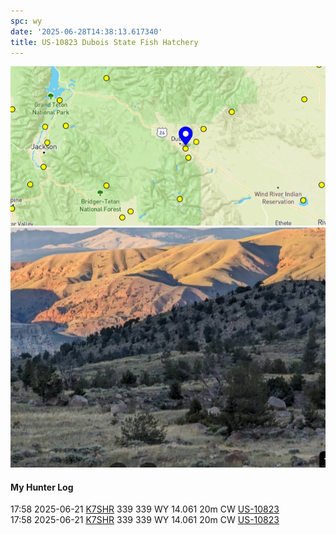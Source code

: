 ```yaml
---
spc: wy
date: '2025-06-28T14:38:13.617340'
title: US-10823 Dubois State Fish Hatchery
---
```


![pasted_image.png](/static/pasted_image_0191.png)
![pasted_image001.png](/static/pasted_image001_0162.png)


#### My Hunter Log
17:58    2025-06-21    [K7SHR](https://qrz.com/db/K7SHR)    339    339    WY    14.061    20m    CW    [US-10823](https://pota.app/#/park/US-10823)
<BR>17:58	2025-06-21	[K7SHR](https://qrz.com/db/K7SHR)	339	339	WY	14.061	20m	CW	[US-10823](https://pota.app/#/park/US-10823)